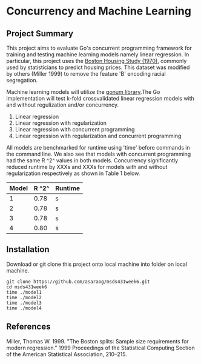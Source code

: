 # Concurrency and Machine Learning

## Project Summary

This project aims to evaluate Go's concurrent programming framework for training and testing machine learning models namely linear regression. In particular, this project uses the [Boston Housing Study (1970)](http://lib.stat.cmu.edu/datasets/boston), commonly used by statisticians to predict housing prices. This dataset was modified by others (Miller 1999) to remove the feature 'B' encoding racial segregation.

Machine learning models will utilize the [gonum library](https://pkg.go.dev/gonum.org/v1/gonum).The Go implementation will test k-fold crossvalidated linear regression models with and without regulization and/or concurrency. 

1. Linear regression
2. Linear regression with regularization
3. Linear regression with concurrent programming
4. Linear regression with regularization and concurrent programming

All models are benchmarked for runtime using 'time' before commands in the command line. We also see that models with concurrent programming had the same R ^2^ values in both models. Concurrency significantly reduced runtime by XXXs and XXXs for models with and without regularization respectively as shown in Table 1 below.

| Model  | R ^2^   | Runtime | 
| ------ | ------- | ------- | 
| 1      |   0.78  |    s    |
| 2      |   0.78  |    s    |
| 3      |   0.78  |    s    |
| 4      |   0.80  |    s    |


## Installation

Download or git clone this project onto local machine into folder on local machine.
```
git clone https://github.com/asaraog/msds431week6.git
cd msds431week6
time ./model1
time ./model2
time ./model3
time ./model4

```

## References

Miller, Thomas W. 1999. "The Boston splits: Sample size requirements for modern regression." 1999 Proceedings of the Statistical Computing Section of the American Statistical Association, 210–215.

